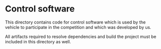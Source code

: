 Control software
====

This directory contains code for control software which is used by the vehicle to participate in the competition and which was developed by us.

All artifacts required to resolve dependencies and build the project must be included in this directory as well.

